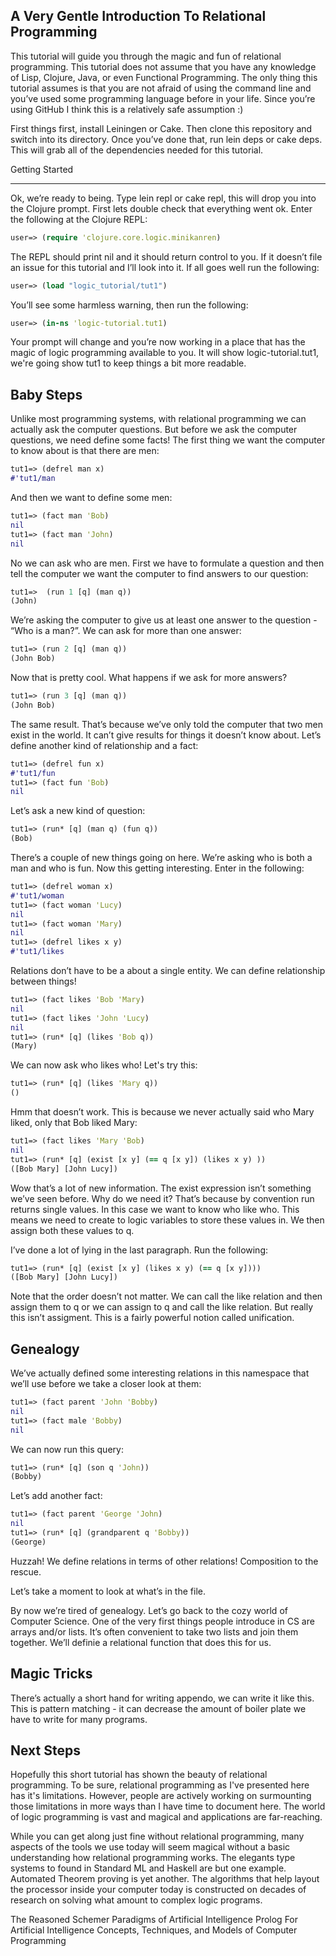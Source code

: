 A Very Gentle Introduction To Relational Programming
----

This tutorial will guide you through the magic and fun of relational programming. This tutorial does not assume that you have any knowledge of Lisp, Clojure, Java, or even Functional Programming. The only thing this tutorial assumes is that you are not afraid of using the command line and you’ve used some programming language before in your life. Since you’re using GitHub I think this is a relatively safe assumption :)

First things first, install Leiningen or Cake. Then clone this repository and switch into its directory. Once you’ve done that, run lein deps or cake deps. This will grab all of the dependencies needed for this tutorial.

Getting Started
____

Ok, we’re ready to being. Type lein repl or cake repl, this will drop you into the Clojure prompt. First lets double check that everything went ok. Enter the following at the Clojure REPL:

```clj
user=> (require 'clojure.core.logic.minikanren)
```

The REPL should print nil and it should return control to you. If it doesn’t file an issue for this tutorial and I’ll look into it. If all goes well run the following:

```clj
user=> (load "logic_tutorial/tut1")
```

You’ll see some harmless warning, then run the following:

```clj
user=> (in-ns 'logic-tutorial.tut1)
```

Your prompt will change and you’re now working in a place that has the magic of logic programming available to you. It will show logic-tutorial.tut1, we're going show tut1 to keep things a bit more readable.

Baby Steps
----

Unlike most programming systems, with relational programming we can actually ask the computer questions. But before we ask the computer questions, we need define some facts! The first thing we want the computer to know about is that there are men:

```clj
tut1=> (defrel man x)
#'tut1/man
```

And then we want to define some men:

```clj
tut1=> (fact man 'Bob)
nil
tut1=> (fact man 'John)
nil
```

No we can ask who are men. First we have to formulate a question and then tell the computer we want the computer to find answers to our question:

```clj
tut1=>  (run 1 [q] (man q))
(John)
```

We’re asking the computer to give us at least one answer to the question - “Who is a man?”.  We can ask for more than one answer:

```clj
tut1=> (run 2 [q] (man q))
(John Bob)
```

Now that is pretty cool. What happens if we ask for more answers?

```clj
tut1=> (run 3 [q] (man q))
(John Bob)
```

The same result. That’s because we’ve only told the computer that two men exist in the world. It can’t give results for things it doesn’t know about. Let’s define another kind of relationship and a fact:

```clj
tut1=> (defrel fun x)
#'tut1/fun
tut1=> (fact fun 'Bob)
nil
```

Let’s ask a new kind of question:

```clj
tut1=> (run* [q] (man q) (fun q))
(Bob)
```

There’s a couple of new things going on here. We’re asking who is both a man and who is fun. Now this getting interesting. Enter in the following:

```clj
tut1=> (defrel woman x)
#'tut1/woman
tut1=> (fact woman 'Lucy)
nil
tut1=> (fact woman 'Mary)
nil
tut1=> (defrel likes x y)
#'tut1/likes
```

Relations don’t have to be a about a single entity. We can define relationship between things!

```clj
tut1=> (fact likes 'Bob 'Mary)
nil
tut1=> (fact likes 'John 'Lucy)
nil
tut1=> (run* [q] (likes 'Bob q))
(Mary)
```

We can now ask who likes who! Let's try this:

```clj
tut1=> (run* [q] (likes 'Mary q))
()
```

Hmm that doesn’t work. This is because we never actually said who Mary liked, only that Bob liked Mary:

```clj
tut1=> (fact likes 'Mary 'Bob)
nil
tut1=> (run* [q] (exist [x y] (== q [x y]) (likes x y) ))
([Bob Mary] [John Lucy])
```

Wow that’s a lot of new information. The exist expression isn’t something we’ve seen before. Why do we need it? That’s because by convention run returns single values. In this case we want to know who like who. This means we need to create to logic variables to store these values in. We then assign both these values to q.

I’ve done a lot of lying in the last paragraph. Run the following:

```clj
tut1=> (run* [q] (exist [x y] (likes x y) (== q [x y])))
([Bob Mary] [John Lucy])
```

Note that the order doesn’t not matter. We can call the like relation and then assign them to q or we can assign to q and call the like relation. But really this isn’t assigment. This is a fairly powerful notion called unification.

Genealogy
----

We’ve actually defined some interesting relations in this namespace that we’ll use before we take a closer look at them:

```clj
tut1=> (fact parent 'John 'Bobby)
nil
tut1=> (fact male 'Bobby)
nil
```

We can now run this query:

```clj
tut1=> (run* [q] (son q 'John))
(Bobby)
```

Let’s add another fact:

```clj
tut1=> (fact parent 'George 'John) 
nil
tut1=> (run* [q] (grandparent q 'Bobby))
(George)
```

Huzzah! We define relations in terms of other relations! Composition to the rescue.

Let’s take a moment to look at what’s in the file.

By now we’re tired of genealogy. Let’s go back to the cozy world of Computer Science. One of the very first things people introduce in CS are arrays and/or lists. It’s often convenient to take two lists and join them together. We’ll definie a relational function that does this for us.

Magic Tricks
----

There’s actually a short hand for writing appendo, we can write it like this. This is pattern matching - it can decrease the amount of boiler plate we have to write for many programs.

Next Steps
----

Hopefully this short tutorial has shown the beauty of relational programming. To be sure, relational programming as I've presented here has it's limitations. However, people are actively working on surmounting those limitations in more ways than I have time to document here. The world of logic programming is vast and magical and applications are far-reaching.

While you can get along just fine without relational programming, many aspects of the tools we use today will seem magical without a basic understanding how relational programming works. The elegants type systems to found in Standard ML and Haskell are but one example. Automated Theorem proving is yet another. The algorithms that help layout the processor inside your computer today is constructed on decades of research on solving what amount to complex logic programs.

The Reasoned Schemer
Paradigms of Artificial Intelligence
Prolog For Artificial Intelligence
Concepts, Techniques, and Models of Computer Programming
